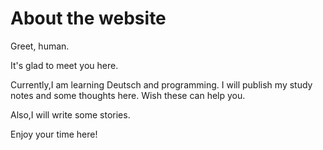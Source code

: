 # About the website
Greet, human.

It's glad to meet you here.

Currently,I am learning Deutsch and programming.
I will publish my study notes and some thoughts here.
Wish these can help you.

Also,I will write some stories.

Enjoy your time here!


